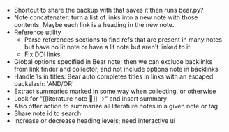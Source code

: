 * Shortcut to share the backup with that saves it then runs bear.py?
* Note concatenater: turn a list of links into a new note with those contents. Maybe each link is a heading in the new note.
* Reference utility
  * Parse references sections to find refs that are present in many notes but have no lit note or have a lit note but aren't linked to it
  *  Fix DOI links
* Global options specified in Bear note; then we can exclude backlinks from link finder and collector, and not include options note in backlinks
* Handle \s in titles: Bear auto completes titles in links with an escaped backslash: 'AND\/OR'
* Extract summaries marked in some way when collecting, or otherwise
* Look for "[[literature note 📔]] ->" and insert summary
* Also offer action to summarize all literature notes in a given note or tag
*  Share note id to search
*   Increase or decrease heading levels; need interactive ui
